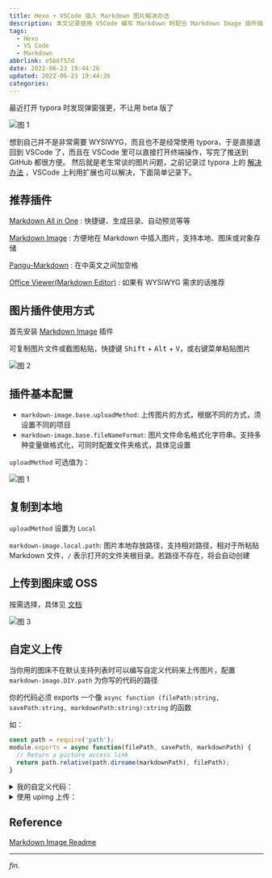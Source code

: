 ```yaml
---
title: Hexo + VSCode 插入 Markdown 图片解决办法
description: 本文记录使用 VSCode 编写 Markdown 时配合 Markdown Image 插件插入图片的方式
tags:
  - Hexo
  - VS Code
  - Markdown
abbrlink: e5b6f57d
date: 2022-06-23 19:44:26
updated: 2022-06-23 19:44:26
categories:
---
```


最近打开 typora 时发现弹窗强更，不让用 beta 版了

![图 1](https://pic.rmb.bdstatic.com/bjh/events/54cec84bc1cc95d36cf0c7bdbc94d2d1.png)

想到自己并不是非常需要 WYSIWYG，而且也不是经常使用 typora，于是直接退回到 VSCode 了，而且在 VSCode 里可以直接打开终端操作，写完了推送到 GitHub 都很方便。
然后就是老生常谈的图片问题，之前记录过 typora 上的 [解决办法](https://kanata.ml/posts/12a70b22) ，VSCode 上利用扩展也可以解决，下面简单记录下。

## 推荐插件

[Markdown All in One](https://marketplace.visualstudio.com/items?itemName=yzhang.markdown-all-in-one) : 快捷键、生成目录、自动预览等等

[Markdown Image](https://marketplace.visualstudio.com/items?itemName=hancel.markdown-image) : 方便地在 Markdown 中插入图片，支持本地、图床或对象存储

[Pangu-Markdown](https://marketplace.visualstudio.com/items?itemName=xlthu.Pangu-Markdown) : 在中英文之间加空格

[Office Viewer(Markdown Editor)](https://marketplace.visualstudio.com/items?itemName=cweijan.vscode-office) : 如果有 WYSIWYG 需求的话推荐

## 图片插件使用方式

首先安装 [Markdown Image](https://marketplace.visualstudio.com/items?itemName=hancel.markdown-image) 插件

可复制图片文件或截图粘贴，快捷键 <kbd>Shift</kbd> + <kbd>Alt</kbd> + <kbd>V</kbd>，或右键菜单粘贴图片

![图 2](https://pic.rmb.bdstatic.com/bjh/events/8fbeb71eea4993a750a8494d3cf93b85.png)

## 插件基本配置

- `markdown-image.base.uploadMethod`: 上传图片的方式，根据不同的方式，须设置不同的项目
- `markdown-image.base.fileNameFormat`: 图片文件命名格式化字符串。支持多种变量做格式化，可同时配置文件夹格式，具体见设置

`uploadMethod` 可选值为：

![图 1](https://pic.rmb.bdstatic.com/bjh/events/3cabeddf1adb220a7cad65b79e6fdb5e.png)

## 复制到本地

`uploadMethod` 设置为 `Local`

`markdown-image.local.path`: 图片本地存放路径，支持相对路径，相对于所粘贴 Markdown 文件，`/` 表示打开的文件夹根目录。若路径不存在，将会自动创建

## 上传到图床或 OSS

按需选择，具体见 [文档](https://github.com/imlinhanchao/vsc-markdown-image/blob/HEAD/README.zh-cn.md#%E6%89%A9%E5%B1%95%E8%AE%BE%E7%BD%AE%E9%A1%B9%E7%9B%AE)

![图 3](https://dd-static.jd.com/ddimg/jfs/t1/121254/30/24285/128558/62b466bcE1b396f7e/d016bfc52e5d8518.png)

## 自定义上传

当你用的图床不在默认支持列表时可以编写自定义代码来上传图片，配置 `markdown-image.DIY.path` 为你写的代码的路径

你的代码必须 exports 一个像 `async function (filePath:string, savePath:string, markdownPath:string):string` 的函数

如：

```js
const path = require('path');
module.exports = async function(filePath, savePath, markdownPath) {
  // Return a picture access link
  return path.relative(path.dirname(markdownPath), filePath);
}
```

<details>
<summary>我的自定义代码：</summary>

```js
const { createReadStream } = require('fs')
const fetch = require('node-fetch') // ^2.6.7
const FormData = require('form-data')

async function upload({ filePath, preUpload, ...options }) {
  const form = new FormData()
  if (preUpload) await preUpload(filePath, form, options)
  const { api, fileField = 'file', formData = {}, headers = {}, isSuccess, returnUrl } = options
  form.append(fileField, createReadStream(filePath))
  for (const [formKey, formValue] of Object.entries(formData)) {
    form.append(formKey, formValue)
  }
  const response = await fetch(api, {
    body: form,
    method: 'POST',
    headers: {
      ...headers,
      ...form.getHeaders()
    }
  })
  if (!response.ok) throw new Error(response.statusText)
  const json = await response.json()
  if (isSuccess?.(json)) {
    return returnUrl(json)
  } else {
    throw new Error(JSON.stringify(json, null, 2))
  }
}

// 以 bilibili 为例
module.exports = async function (filePath) {
  const result = await upload({
    api: 'https://api.bilibili.com/x/dynamic/feed/draw/upload_bfs',
    filePath,
    fileField: 'file_up',
    formData: {
      biz: 'new_dyn',
      category: 'daily',
      csrf: '你的 CSRF Token'
    },
    headers: {
      Cookie: '你的 Cookie',
      Origin: 'https://t.bilibili.com',
      Referer: 'https://t.bilibili.com/'
    },
    isSuccess: d => d.code == 0,
    returnUrl: d => d.data.image_url.replace('http:', 'https:')
  })
  return result
}
```

</details>

<details>
<summary>使用 upimg 上传：</summary>

```js
const upimg = require('upimg')
module.exports = async function (filePath) {
  // 以 bilibili 为例，文档见 https://www.npmjs.com/package/upimg
  const { url } = await upimg.bilibili.set('cookie', '你的 Cookie').upload(filePath)
  return url
}
```

</details>

## Reference

[Markdown Image Readme](https://github.com/imlinhanchao/vsc-markdown-image/blob/HEAD/README.zh-cn.md)

---
*fin.*
